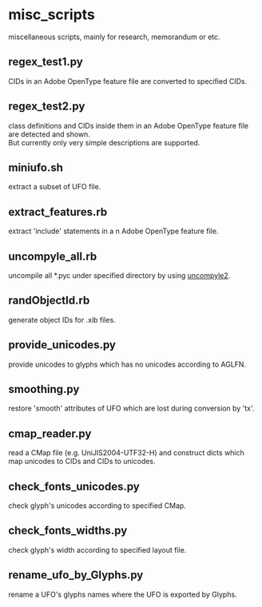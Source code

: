# misc_scripts
miscellaneous scripts, mainly for research, memorandum or etc.

## regex_test1.py
CIDs in an Adobe OpenType feature file are converted to specified CIDs.

## regex_test2.py
class definitions and CIDs inside them in an Adobe OpenType feature file are detected and shown.  
But currently only very simple descriptions are supported.

## miniufo.sh
extract a subset of UFO file.

## extract_features.rb
extract 'include' statements in a n Adobe OpenType feature file.

## uncompyle_all.rb
uncompile all *.pyc under specified directory by using [uncompyle2](https://github.com/wibiti/uncompyle2).

## randObjectId.rb
generate object IDs for .xib files.

## provide_unicodes.py
provide unicodes to glyphs which has no unicodes according to AGLFN.

## smoothing.py
restore 'smooth' attributes of UFO which are lost during conversion by 'tx'.

## cmap_reader.py
read a CMap file (e.g. UniJIS2004-UTF32-H) and construct dicts which map unicodes to CIDs and CIDs to unicodes.

## check_fonts_unicodes.py
check glyph's unicodes according to specified CMap.

## check_fonts_widths.py
check glyph's width according to specified layout file.

## rename_ufo_by_Glyphs.py
rename a UFO's glyphs names where the UFO is exported by Glyphs.